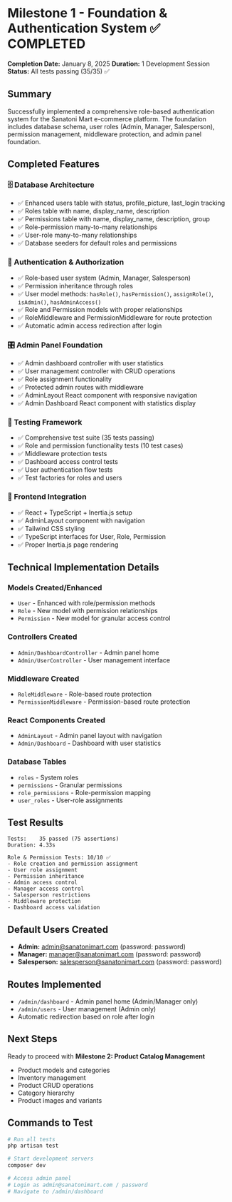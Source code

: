 # Milestone 1 - Foundation & Authentication System ✅ COMPLETED

**Completion Date:** January 8, 2025
**Duration:** 1 Development Session
**Status:** All tests passing (35/35) ✅

## Summary
Successfully implemented a comprehensive role-based authentication system for the Sanatoni Mart e-commerce platform. The foundation includes database schema, user roles (Admin, Manager, Salesperson), permission management, middleware protection, and admin panel foundation.

## Completed Features

### 🗄️ Database Architecture
- ✅ Enhanced users table with status, profile_picture, last_login tracking
- ✅ Roles table with name, display_name, description
- ✅ Permissions table with name, display_name, description, group
- ✅ Role-permission many-to-many relationships
- ✅ User-role many-to-many relationships
- ✅ Database seeders for default roles and permissions

### 🔐 Authentication & Authorization
- ✅ Role-based user system (Admin, Manager, Salesperson)
- ✅ Permission inheritance through roles
- ✅ User model methods: `hasRole()`, `hasPermission()`, `assignRole()`, `isAdmin()`, `hasAdminAccess()`
- ✅ Role and Permission models with proper relationships
- ✅ RoleMiddleware and PermissionMiddleware for route protection
- ✅ Automatic admin access redirection after login

### 🎛️ Admin Panel Foundation
- ✅ Admin dashboard controller with user statistics
- ✅ User management controller with CRUD operations
- ✅ Role assignment functionality
- ✅ Protected admin routes with middleware
- ✅ AdminLayout React component with responsive navigation
- ✅ Admin Dashboard React component with statistics display

### 🧪 Testing Framework
- ✅ Comprehensive test suite (35 tests passing)
- ✅ Role and permission functionality tests (10 test cases)
- ✅ Middleware protection tests
- ✅ Dashboard access control tests
- ✅ User authentication flow tests
- ✅ Test factories for roles and users

### 🎨 Frontend Integration
- ✅ React + TypeScript + Inertia.js setup
- ✅ AdminLayout component with navigation
- ✅ Tailwind CSS styling
- ✅ TypeScript interfaces for User, Role, Permission
- ✅ Proper Inertia.js page rendering

## Technical Implementation Details

### Models Created/Enhanced
- `User` - Enhanced with role/permission methods
- `Role` - New model with permission relationships
- `Permission` - New model for granular access control

### Controllers Created
- `Admin/DashboardController` - Admin panel home
- `Admin/UserController` - User management interface

### Middleware Created
- `RoleMiddleware` - Role-based route protection
- `PermissionMiddleware` - Permission-based route protection

### React Components Created
- `AdminLayout` - Admin panel layout with navigation
- `Admin/Dashboard` - Dashboard with user statistics

### Database Tables
- `roles` - System roles
- `permissions` - Granular permissions
- `role_permissions` - Role-permission mapping
- `user_roles` - User-role assignments

## Test Results
```
Tests:    35 passed (75 assertions)
Duration: 4.33s

Role & Permission Tests: 10/10 ✅
- Role creation and permission assignment
- User role assignment
- Permission inheritance
- Admin access control
- Manager access control
- Salesperson restrictions
- Middleware protection
- Dashboard access validation
```

## Default Users Created
- **Admin:** admin@sanatonimart.com (password: password)
- **Manager:** manager@sanatonimart.com (password: password)
- **Salesperson:** salesperson@sanatonimart.com (password: password)

## Routes Implemented
- `/admin/dashboard` - Admin panel home (Admin/Manager only)
- `/admin/users` - User management (Admin only)
- Automatic redirection based on role after login

## Next Steps
Ready to proceed with **Milestone 2: Product Catalog Management**
- Product models and categories
- Inventory management
- Product CRUD operations
- Category hierarchy
- Product images and variants

## Commands to Test
```bash
# Run all tests
php artisan test

# Start development servers
composer dev

# Access admin panel
# Login as admin@sanatonimart.com / password
# Navigate to /admin/dashboard
```
